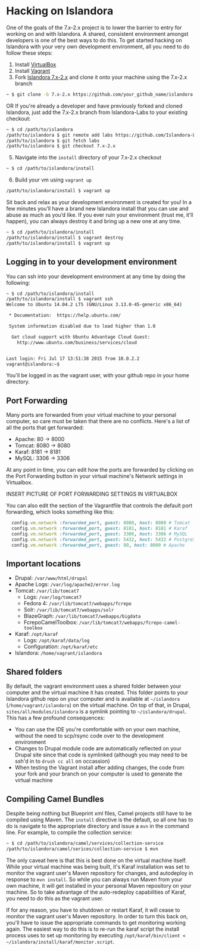 # Hacking on Islandora
One of the goals of the 7.x-2.x project is to lower the barrier to entry for working on and with Islandora.  A shared, consistent environment amongst developers is one of the best ways to do this.  To get started hacking on Islandora with your very own development environment, all you need to do follow these steps:

1. Install [VirtualBox](https://www.virtualbox.org/)
2. Install [Vagrant](https://www.vagrantup.com/)
3. Fork [Islandora 7.x-2.x](https://github.com/Islandora-Labs/islandora) and clone it onto your machine using the 7.x-2.x branch
```bash
~ $ git clone -b 7.x-2.x https://github.com/your_github_name/islandora.git
```
OR
If you're already a developer and have previously forked and cloned Islandora, just add the 7.x-2.x branch from Islandora-Labs to your existing checkout:
```bash
~ $ cd /path/to/islandora
/path/to/islandora $ git remote add labs https://github.com/Islandora-Labs/islandora.git
/path/to/islandora $ git fetch labs
/path/to/islandora $ git checkout 7.x-2.x
```
5. Navigate into the `install` directory of your 7.x-2.x checkout
```bash
~ $ cd /path/to/islandora/install
```
6. Build your vm using `vagrant up`
```bash
/path/to/islandora/install $ vagrant up
```

Sit back and relax as your development environment is created for you!  In a few minutes you’ll have a brand new Islandora install that you can use and abuse as much as you’d like.  If you ever ruin your environment (trust me, it’ll happen), you can always destroy it and bring up a new one at any time.
```bash
~ $ cd /path/to/islandora/install
/path/to/islandora/install $ vagrant destroy
/path/to/islandora/install $ vagrant up
```

## Logging in to your development environment
You can ssh into your development environment at any time by doing the following:
```bash
~ $ cd /path/to/islandora/install
/path/to/islandora/install $ vagrant ssh
Welcome to Ubuntu 14.04.2 LTS (GNU/Linux 3.13.0-45-generic x86_64)

 * Documentation:  https://help.ubuntu.com/

 System information disabled due to load higher than 1.0

  Get cloud support with Ubuntu Advantage Cloud Guest:
    http://www.ubuntu.com/business/services/cloud


Last login: Fri Jul 17 13:51:38 2015 from 10.0.2.2
vagrant@islandora:~$
```
You'll be logged in as the vagrant user, with your github repo in your home directory.

## Port Forwarding
Many ports are forwarded from your virtual machine to your personal computer, so care must be taken that there are no conflicts. Here's a list of all the ports that get forwarded:
- Apache: 80 -> 8000
- Tomcat: 8080 -> 8080
- Karaf: 8181 -> 8181
- MySQL: 3306 -> 3306

At any point in time, you can edit how the ports are forwarded by clicking on the Port Forwarding button in your virtual machine's Network settings in Virtualbox.

INSERT PICTURE OF PORT FORWARDING SETTINGS IN VIRTUALBOX

You can also edit the section of the Vagrantfile that controls the default port forwarding, which looks something like this:
```ruby
  config.vm.network :forwarded_port, guest: 8080, host: 8080 # Tomcat
  config.vm.network :forwarded_port, guest: 8181, host: 8181 # Karaf
  config.vm.network :forwarded_port, guest: 3306, host: 3306 # MySQL
  config.vm.network :forwarded_port, guest: 5432, host: 5432 # PostgreSQL
  config.vm.network :forwarded_port, guest: 80, host: 8000 # Apache
```

## Important locations
- Drupal: `/var/www/html/drupal`
- Apache Logs: `/var/log/apache2/error.log`
- Tomcat: `/var/lib/tomcat7`
    - Logs: `/var/log/tomcat7`
    - Fedora 4: `/var/lib/tomcat7/webapps/fcrepo`
    - Solr: `/var/lib/tomcat7/webapps/solr`
    - BlazeGraph: `/var/lib/tomcat7/webapps/bigdata`
    - FcrepoCamelToolbox: `/var/lib/tomcat7/webapps/fcrepo-camel-toolbox`
- Karaf: `/opt/karaf`
    - Logs: `/opt/karaf/data/log`
    - Configuration: `/opt/karaf/etc`
- Islandora: `/home/vagrant/islandora`

## Shared folders
By default, the vagrant environment uses a shared folder between your computer and the virtual machine it has created.  This folder points to your Islandora github repo on your computer and is available at `~/islandora` (`/home/vagrant/islandora`) on the virtual machine.  On top of that, in Drupal, `sites/all/modules/islandora` is a symlink pointing to `~/islandora/drupal`.  This has a few profound consequences:
- You can use the IDE you're comfortable with on your own machine, without the need to scp/rsync code over to the development environment
- Changes to Drupal module code are automatically reflected on your Drupal site since that code is symlinked (although you may need to be ssh'd in to `drush cc all` on occassion)
- When testing the Vagrant install after adding changes, the code from your fork and your branch on your computer is used to generate the virtual machine

## Compiling Camel Bundles
Despite being nothing but Blueprint xml files, Camel projects still have to be compiled using Maven.  The `install` directive is the default, so all one has to do is navigate to the appropriate directory and issue a `mvn` in the command line.  For example, to compile the collection service:
```bash
~ $ cd /path/to/islandora/camel/services/collection-service
/path/to/islandora/camel/serices/collection-service $ mvn
```
The only caveat here is that this is best done on the virtual machine itself.  While your virtual machine was being built, it's Karaf installation was set to monitor the vagrant user's Maven repository for changes, and autodeploy in response to `mvn install`.  So while you can always run Maven from your own machine, it will get installed in your personal Maven repository on your machine.  So to take advantage of the auto-redeploy capabilities of Karaf, you need to do this as the vagrant user.

If for any reason, you have to shutdown or restart Karaf, it will cease to monitor the vagrant user's Maven repository.  In order to turn this back on, you'll have to issue the appropriate commands to get monitoring working again.  The easiest way to do this is to re-run the karaf script the install process uses to set up monitoring by executing `/opt/karaf/bin/client < ~/islandora/install/karaf/monitor.script`.

